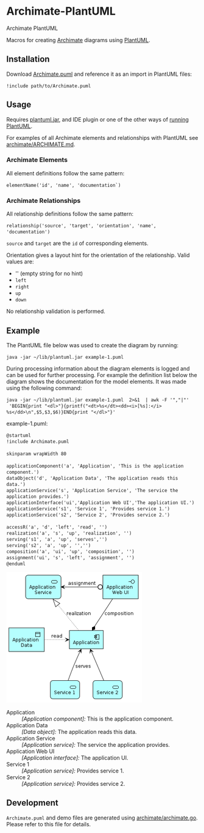 # Archimate-PlantUML
Archimate PlantUML

Macros for creating [Archimate](https://pubs.opengroup.org/architecture/archimate3-doc/) diagrams using [PlantUML](https://plantuml.com/).

## Installation

Download [Archimate.puml](Archimate.puml) and reference it as an import in PlantUML files:

```
!include path/to/Archimate.puml
```

## Usage

Requires [plantuml.jar](https://plantuml.com/download), and IDE plugin or one of the other ways of [running PlantUML](https://plantuml.com/running).

For examples of all Archimate elements and relationships with PlantUML see [archimate/ARCHIMATE.md](archimate/ARCHIMATE.md).  

### Archimate Elements

All element definitions follow the same pattern:

```
elementName('id', 'name', 'documentation`)
```

### Archimate Relationships

All relationship definitions follow the same pattern:

```
relationship('source', 'target', 'orientation', 'name', 'documentation')
```

`source` and `target` are the `id` of corresponding elements.

Orientation gives a layout hint for the orientation of the relationship.  Valid values are:

* '' (empty string for no hint)
* `left`
* `right`
* `up`
* `down`

No relationship validation is performed.

## Example

The PlantUML file below was used to create the diagram by running:

```
java -jar ~/lib/plantuml.jar example-1.puml
```

During processing information about the diagram elements is logged and can be used for further processing.
For example the definition list below the diagram shows the documentation for the model elements.  It was made using the 
following command:

```
java -jar ~/lib/plantuml.jar example-1.puml  2>&1  | awk -F '","|"' 
 'BEGIN{print "<dl>"}{printf("<dt>%s</dt><dd><i>[%s]:</i>  %s</dd>\n",$5,$3,$6)}END{print "</dl>"}'
```

example-1.puml:
```
@startuml
!include Archimate.puml

skinparam wrapWidth 80

applicationComponent('a', 'Application', 'This is the application component.')
dataObject('d', 'Application Data', 'The application reads this data.')
applicationService('s', 'Application Service', 'The service the application provides.')
applicationInterface('ui','Application Web UI','The application UI.')
applicationService('s1', 'Service 1', 'Provides service 1.')
applicationService('s2', 'Service 2', 'Provides service 2.')

accessR('a', 'd', 'left', 'read', '')
realization('a', 's', 'up', 'realization', '')
serving('s1', 'a', 'up', 'serves','')
serving('s2', 'a', 'up', '','')
composition('a', 'ui', 'up', 'composition', '')
assignment('ui', 's', 'left', 'assignment', '')
@enduml
```

![](examples/example-1.png)

<!-- this list was auto generated from example-1.puml -->
<dl>
<dt>Application</dt><dd><i>[Application component]:</i>  This is the application component.</dd>
<dt>Application Data</dt><dd><i>[Data object]:</i>  The application reads this data.</dd>
<dt>Application Service</dt><dd><i>[Application service]:</i>  The service the application provides.</dd>
<dt>Application Web UI</dt><dd><i>[Application interface]:</i>  The application UI.</dd>
<dt>Service 1</dt><dd><i>[Application service]:</i>  Provides service 1.</dd>
<dt>Service 2</dt><dd><i>[Application service]:</i>  Provides service 2.</dd>
</dl>
<!-- end of auto generated list -->

## Development

`Archimate.puml` and demo files are generated using [archimate/archimate.go](archimate/archimate.go).  Please refer to this file for details.